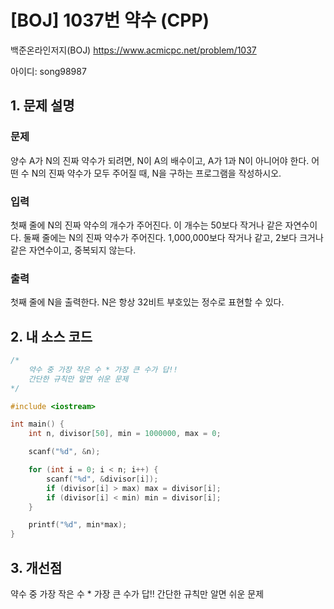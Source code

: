 # [BOJ] 1037번 약수 (CPP)


백준온라인저지(BOJ) https://www.acmicpc.net/problem/1037


아이디: song98987


## 1. 문제 설명

### 문제
양수 A가 N의 진짜 약수가 되려면, N이 A의 배수이고, A가 1과 N이 아니어야 한다. 어떤 수 N의 진짜 약수가 모두 주어질 때, N을 구하는 프로그램을 작성하시오.

### 입력
첫째 줄에 N의 진짜 약수의 개수가 주어진다. 이 개수는 50보다 작거나 같은 자연수이다. 둘째 줄에는 N의 진짜 약수가 주어진다. 1,000,000보다 작거나 같고, 2보다 크거나 같은 자연수이고, 중복되지 않는다.

### 출력
첫째 줄에 N을 출력한다. N은 항상 32비트 부호있는 정수로 표현할 수 있다.

## 2. 내 소스 코드

```c++
/*
	약수 중 가장 작은 수 * 가장 큰 수가 답!!
	간단한 규칙만 알면 쉬운 문제
*/

#include <iostream>

int main() {
	int n, divisor[50], min = 1000000, max = 0;

	scanf("%d", &n);

	for (int i = 0; i < n; i++) {
		scanf("%d", &divisor[i]);
		if (divisor[i] > max) max = divisor[i];
		if (divisor[i] < min) min = divisor[i];
	}

	printf("%d", min*max);
}
```

## 3. 개선점

약수 중 가장 작은 수 * 가장 큰 수가 답!!
간단한 규칙만 알면 쉬운 문제
